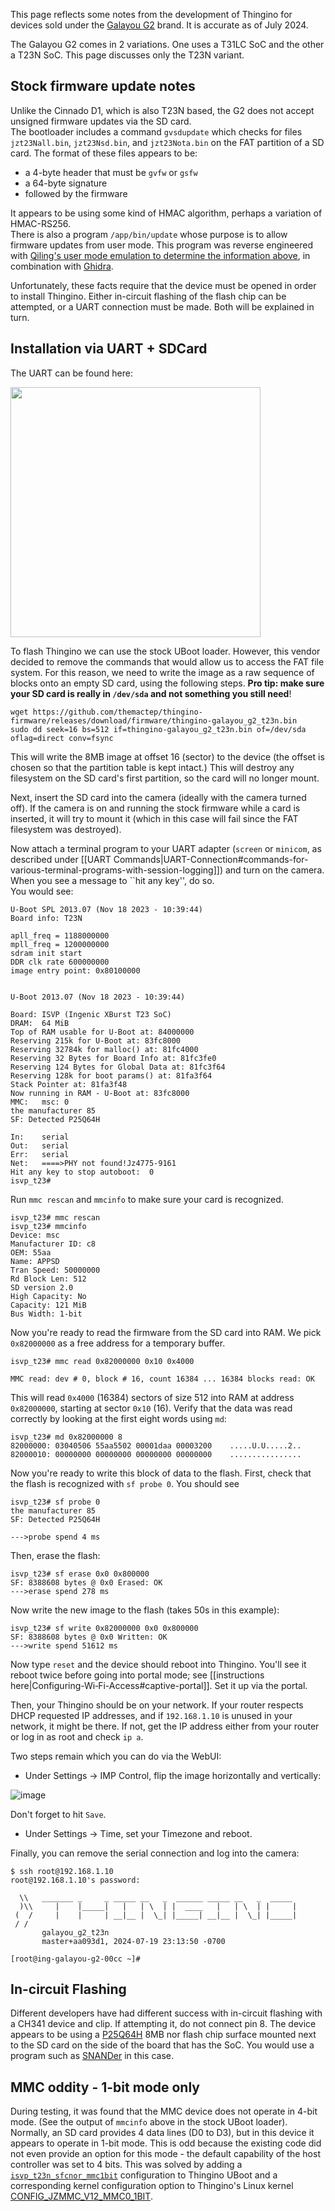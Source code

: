 This page reflects some notes from the development of Thingino for devices sold under the [Galayou G2](https://www.galayou-store.com) brand. It is accurate as of July 2024.

The Galayou G2 comes in 2 variations. One uses a T31LC SoC and the 
other a T23N SoC.  This page discusses only the T23N variant.

## Stock firmware update notes
 
Unlike the Cinnado D1, which is also T23N based, the G2 does not accept unsigned firmware updates via the SD card.  
The bootloader includes a command `gvsdupdate` which checks for files `jzt23Nall.bin`, `jzt23Nsd.bin`, and `jzt23Nota.bin`
on the FAT partition of a SD card.  The format of these files appears to be:

- a 4-byte header that must be `gvfw` or `gsfw`
- a 64-byte signature
- followed by the firmware 

It appears to be using some kind of HMAC algorithm, perhaps a variation of HMAC-RS256.  
There is also a program `/app/bin/update` whose purpose is to allow firmware updates from user mode. This program was reverse engineered
with [Qiling's user mode emulation to determine the information above](https://gist.github.com/godmar/bf05db4e6e014977ae3f4351d057c36d), in combination with [Ghidra](https://ghidra-sre.org/).

Unfortunately, these facts require that the device must be opened in order to install Thingino. 
Either in-circuit flashing of the flash chip can be attempted, or a UART connection must be made. Both will be explained in turn.

## Installation via UART + SDCard

The UART can be found here:

<img src="https://github.com/user-attachments/assets/25fc9137-381d-49f1-9af3-0ffdf1bebeb3" width="400">

To flash Thingino we can use the stock UBoot loader.  However, this vendor decided to remove the commands that would
allow us to access the FAT file system.  For this reason, we need to write the image as a raw sequence of blocks onto an
empty SD card, using the following steps. **Pro tip: make sure your SD card is really in `/dev/sda` and not something you still need**!
```
wget https://github.com/themactep/thingino-firmware/releases/download/firmware/thingino-galayou_g2_t23n.bin
sudo dd seek=16 bs=512 if=thingino-galayou_g2_t23n.bin of=/dev/sda oflag=direct conv=fsync
```
This will write the 8MB image at offset 16 (sector) to the device (the offset is chosen so that the partition table is kept intact.)
This will destroy any filesystem on the SD card's first partition, so the card will no longer mount.

Next, insert the SD card into the camera (ideally with the camera turned off).  If the camera is on and running the
stock firmware while a card is inserted, it will try to mount it (which in this case will fail since the FAT filesystem was destroyed).

Now attach a terminal program to your UART adapter (`screen` or `minicom`, as described under [[UART Commands|UART-Connection#commands-for-various-terminal-programs-with-session-logging]]) and turn on the camera.  When you see a message to ``hit any key'', do so.  
You would see:
```
U-Boot SPL 2013.07 (Nov 18 2023 - 10:39:44)
Board info: T23N

apll_freq = 1188000000 
mpll_freq = 1200000000 
sdram init start
DDR clk rate 600000000
image entry point: 0x80100000


U-Boot 2013.07 (Nov 18 2023 - 10:39:44)

Board: ISVP (Ingenic XBurst T23 SoC)
DRAM:  64 MiB
Top of RAM usable for U-Boot at: 84000000
Reserving 215k for U-Boot at: 83fc8000
Reserving 32784k for malloc() at: 81fc4000
Reserving 32 Bytes for Board Info at: 81fc3fe0
Reserving 124 Bytes for Global Data at: 81fc3f64
Reserving 128k for boot params() at: 81fa3f64
Stack Pointer at: 81fa3f48
Now running in RAM - U-Boot at: 83fc8000
MMC:   msc: 0
the manufacturer 85
SF: Detected P25Q64H

In:    serial
Out:   serial
Err:   serial
Net:   ====>PHY not found!Jz4775-9161
Hit any key to stop autoboot:  0 
isvp_t23# 
```
Run `mmc rescan` and `mmcinfo` to make sure your card is recognized.
```
isvp_t23# mmc rescan
isvp_t23# mmcinfo
Device: msc
Manufacturer ID: c8
OEM: 55aa
Name: APPSD 
Tran Speed: 50000000
Rd Block Len: 512
SD version 2.0
High Capacity: No
Capacity: 121 MiB
Bus Width: 1-bit
```
Now you're ready to read the firmware from the SD card into RAM. We pick `0x82000000` as a free address for a temporary buffer.
```
isvp_t23# mmc read 0x82000000 0x10 0x4000

MMC read: dev # 0, block # 16, count 16384 ... 16384 blocks read: OK
```
This will read `0x4000` (16384) sectors of size 512 into RAM at address `0x82000000`, starting at sector `0x10` (16).
Verify that the data was read correctly by looking at the first eight words using `md`:
```
isvp_t23# md 0x82000000 8
82000000: 03040506 55aa5502 00001daa 00003200    .....U.U.....2..
82000010: 00000000 00000000 00000000 00000000    ................
```
Now you're ready to write this block of data to the flash.
First, check that the flash is recognized with `sf probe 0`. You should see
```
isvp_t23# sf probe 0
the manufacturer 85
SF: Detected P25Q64H

--->probe spend 4 ms
```
Then, erase the flash:
```
isvp_t23# sf erase 0x0 0x800000
SF: 8388608 bytes @ 0x0 Erased: OK
--->erase spend 278 ms
```
Now write the new image to the flash (takes 50s in this example):
```
isvp_t23# sf write 0x82000000 0x0 0x800000
SF: 8388608 bytes @ 0x0 Written: OK
--->write spend 51612 ms
```
Now type `reset` and the device should reboot into Thingino.
You'll see it reboot twice before going into portal mode; see [[instructions here|Configuring-Wi‐Fi-Access#captive-portal]].
Set it up via the portal.

Then, your Thingino should be on your network. If your router respects DHCP requested IP addresses, and if `192.168.1.10` is unused in your network, it might be there. If not, get the IP address either from your router or log in as root and check `ip a`.

Two steps remain which you can do via the WebUI:

- Under Settings -> IMP Control, flip the image horizontally and vertically:

![image](https://github.com/user-attachments/assets/541eefde-d94f-4888-adf7-c78821b49db7)

Don't forget to hit `Save`.

- Under Settings -> Time, set your Timezone and reboot.

Finally, you can remove the serial connection and log into the camera:
```
$ ssh root@192.168.1.10
root@192.168.1.10's password: 

  \\   _______ _     _ _____ __   _  ______ _____ __   _  _____
  )\\     |    |_____|   |   | \  | |  ____   |   | \  | |     |
 (  /     |    |     | __|__ |  \_| |_____| __|__ |  \_| |_____|
 / /
       galayou_g2_t23n
       master+aa093d1, 2024-07-19 23:13:50 -0700

[root@ing-galayou-g2-00cc ~]# 
```

## In-circuit Flashing

Different developers have had different success with in-circuit flashing with a CH341 device and clip.
If attempting it, do not connect pin 8. The device appears to be using a [P25Q64H](https://www.puyasemi.com/download_path/%E6%95%B0%E6%8D%AE%E6%89%8B%E5%86%8C/Flash/P25Q64H_Datasheet_V1.4.pdf) 8MB nor flash chip surface mounted next to the 
SD card on the side of the board that has the SoC. You would use a program such as [SNANDer](https://github.com/Droid-MAX/SNANDer) in this case. 

## MMC oddity - 1-bit mode only

During testing, it was found that the MMC device does not operate in 4-bit mode.  (See the output of `mmcinfo` above in the stock UBoot loader). Normally, an SD card provides 4 data lines (D0 to D3),
but in this device it appears to operate in 1-bit mode.  This is odd because the existing code did not even provide an option for this mode - the default capability of the host controller was set to 4 bits.  This was solved by adding a [`isvp_t23n_sfcnor_mmc1bit`](https://github.com/gtxaspec/u-boot-ingenic/commit/40303cc4e9c4f790ca235f972066c5c9a2bb778e) configuration to Thingino UBoot and a corresponding kernel configuration option to Thingino's Linux kernel [CONFIG_JZMMC_V12_MMC0_1BIT](https://github.com/gtxaspec/thingino-linux/commit/a4417fd29af2f77a2b303bccb969b49c105fedc0).
